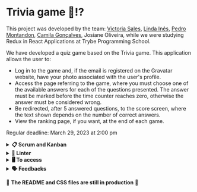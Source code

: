 # Trivia game 🙋⁉️

This project was developed by the team: [Victoria Sales](https://github.com/VicSales28), [Linda Inês](https://github.com/lindainesv), [Pedro Montandon](https://github.com/pedroMontandon), [Camila Gonçalves](https://github.com/CamilGon), Josiane Oliveira, while we were studying Redux in React Applications at Trybe Programming School. 

We have developed a quiz game based on the Trivia game. This application allows the user to:

- Log in to the game and, if the email is registered on the Gravatar website, have your photo associated with the user's profile.
- Access the page referring to the game, where you must choose one of the available answers for each of the questions presented. The answer must be marked before the time counter reaches zero, otherwise the answer must be considered wrong.
- Be redirected, after 5 answered questions, to the score screen, where the text shown depends on the number of correct answers.
- View the ranking page, if you want, at the end of each game.

Regular deadline: March 29, 2023 at 2:00 pm

<details>
  <summary><strong>📋 Scrum and Kanban</strong></summary><br />

This project was developed using a Kanban board in Trello for task management and visual monitoring of activities. We also were holding a Daily Scrum for all the developers on the team to keep up to date on each other's progress.

</details>

<details>
  <summary><strong>🔎 Linter</strong></summary><br />

To ensure code quality, the `ESLint` and `Stylelint` linters were used in this project.

ESLint is a tool for identifying and reporting patterns found in ECMAScript/JavaScript code. In many ways it is similar to JSLint and JSHint with a few exceptions:

* ESLint uses Espree for JavaScript parsing.
* ESLint uses an AST to evaluate patterns in code.
* ESLint is completely 'pluggable', each of the rules is a plugin and you can add […]

To run them locally, run the commands below:
`npm run lint`
`npm run lint:styles`

</details>

<details>
  <summary><strong>🖥️ To access</strong></summary><br />

1 - Clone the repository:
`git clone git@github.com:VicSales28/project-trivia.git`

2 - Enter the repository folder you just cloned.

You must be using node version 16 (or higher).

To check your version, use the command:
`nvm --version`

3 - With the required version, install the dependencies:
`npm install`

4 - To view the application, use the command:
`npm start`

</details>

<details>
  <summary><strong>🗣 Feedbacks</strong></summary><br />
  
_Give us feedbacks, We're open to new ideas_ 😉

</details>

:construction: **The README and CSS files are still in production** :construction:
